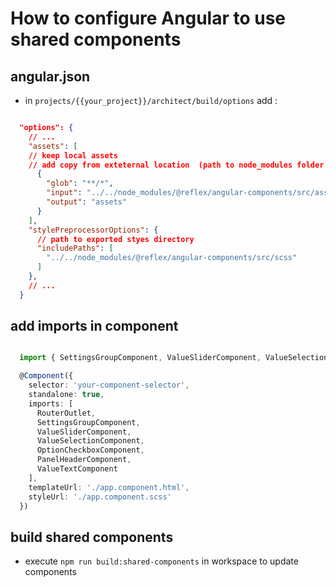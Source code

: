 # How to configure Angular to use shared components

## angular.json

* in `projects/{{your_project}}/architect/build/options` add :

``` json

  "options": {
    // ... 
    "assets": [
    // keep local assets
    // add copy from exteternal location  (path to node_modules folder of package)
      {
        "glob": "**/*",
        "input": "../../node_modules/@reflex/angular-components/src/assets",
        "output": "assets"
      }
    ],
    "stylePreprocessorOptions": {
      // path to exported styes directory
      "includePaths": [
        "../../node_modules/@reflex/angular-components/src/scss"
      ]
    },
    // ...
  }

```

## add imports in component

``` TypeScript

  import { SettingsGroupComponent, ValueSliderComponent, ValueSelectionComponent, OptionCheckboxComponent, PanelHeaderComponent, ValueTextComponent } from '@reflex/angular-components/dist';

  @Component({
    selector: 'your-component-selector',
    standalone: true,
    imports: [
      RouterOutlet,
      SettingsGroupComponent,
      ValueSliderComponent,
      ValueSelectionComponent,
      OptionCheckboxComponent,
      PanelHeaderComponent,
      ValueTextComponent
    ],
    templateUrl: './app.component.html',
    styleUrl: './app.component.scss'
  })

```

## build shared components

* execute `npm run build:shared-components` in workspace to update components
